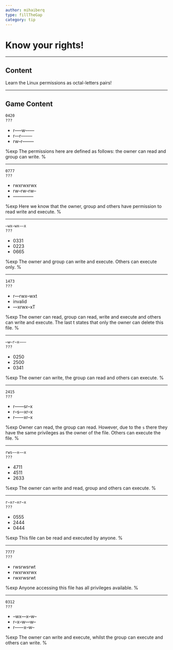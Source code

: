 ```yaml
---
author: mihaiberq
type: fillTheGap
category: tip
---
```


# Know your rights!


---

## Content

Learn the Linux permissions as octal-letters pairs!


---

## Game Content

```bash
0420
???
```

- r–––w––––
- r––r–––––
- rw–r–––––

%exp
The permissions here are defined as follows: the owner can read and group can write.
%

---

```bash
0777
???
```

- rwxrwxrwx
- rw–rw–rw–
- –––––––––

%exp
Here we know that the owner, group and others have permission to read write and execute.
%

---

```bash
–wx–wx––x
???
```

- 0331
- 0223
- 0665

%exp
The owner and group can write and execute. Others can execute only.
%

---

```bash
1473
???
```

- r––rwx–wxt
- invalid
- ––xrwx–xT

%exp
The owner can read, group can read, write and execute and others can write and execute. The last t states that only the owner can delete this file.
%

---

```bash
–w–r–x–––
???
```

- 0250
- 2500
- 0341

%exp
The owner can write, the group can read and others can execute.
%

---

```bash
2415
???
```

- r––––sr–x
- r–s––xr–x
- r––––xr–x

%exp
Owner can read, the group can read. However, due to the `s` there they have the same privileges as the owner of the file. Others can execute the file.
%

---

```bash
rws––x––x
???
```

- 4711
- 4511
- 2633

%exp
The owner can write and read, group and others can execute.
%

---

```bash
r–xr–xr–x
???
```

- 0555
- 2444
- 0444

%exp
This file can be read and executed by anyone.
%

---

```bash
7777
???
```

- rwsrwsrwt
- rwxrwxrwx
- rwxrwsrwt

%exp
Anyone accessing this file has all privileges available.
%

---

```bash
0312
???
```

- –wx––x–w–
- r–x–w––w–
- r––––x–w–

%exp
The owner can write and execute, whilst the group can execute and others can write.
%
